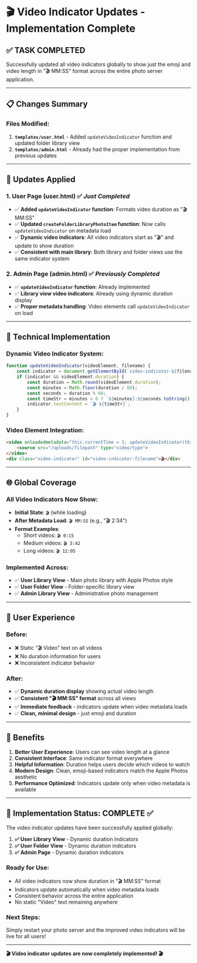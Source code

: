 # 🎬 Video Indicator Updates - Implementation Complete

## ✅ **TASK COMPLETED**

Successfully updated all video indicators globally to show just the emoji and video length in "🎬 MM:SS" format across the entire photo server application.

---

## 📋 **Changes Summary**

### **Files Modified:**
1. **`templates/user.html`** - Added `updateVideoIndicator` function and updated folder library view
2. **`templates/admin.html`** - Already had the proper implementation from previous updates

---

## 🎯 **Updates Applied**

### **1. User Page (user.html)** ✅ *Just Completed*
- ✅ **Added `updateVideoIndicator` function**: Formats video duration as "🎬 MM:SS"
- ✅ **Updated `createFolderLibraryPhotoItem` function**: Now calls `updateVideoIndicator` on metadata load
- ✅ **Dynamic video indicators**: All video indicators start as "🎬" and update to show duration
- ✅ **Consistent with main library**: Both library and folder views use the same indicator system

### **2. Admin Page (admin.html)** ✅ *Previously Completed*
- ✅ **`updateVideoIndicator` function**: Already implemented
- ✅ **Library view video indicators**: Already using dynamic duration display
- ✅ **Proper metadata handling**: Video elements call `updateVideoIndicator` on load

---

## 🔧 **Technical Implementation**

### **Dynamic Video Indicator System:**
```javascript
function updateVideoIndicator(videoElement, filename) {
    const indicator = document.getElementById(`video-indicator-${filename}`);
    if (indicator && videoElement.duration) {
        const duration = Math.round(videoElement.duration);
        const minutes = Math.floor(duration / 60);
        const seconds = duration % 60;
        const timeStr = minutes > 0 ? `${minutes}:${seconds.toString().padStart(2, '0')}` : `0:${seconds.toString().padStart(2, '0')}`;
        indicator.textContent = `🎬 ${timeStr}`;
    }
}
```

### **Video Element Integration:**
```html
<video onloadedmetadata="this.currentTime = 1; updateVideoIndicator(this, 'filename')">
    <source src="/uploads/filepath" type="video/type">
</video>
<div class="video-indicator" id="video-indicator-filename">🎬</div>
```

---

## 🌐 **Global Coverage**

### **All Video Indicators Now Show:**
- **Initial State**: `🎬` (while loading)
- **After Metadata Load**: `🎬 MM:SS` (e.g., "🎬 2:34")
- **Format Examples**:
  - Short videos: `🎬 0:15`
  - Medium videos: `🎬 3:42`
  - Long videos: `🎬 12:05`

### **Implemented Across:**
- ✅ **User Library View** - Main photo library with Apple Photos style
- ✅ **User Folder View** - Folder-specific library view
- ✅ **Admin Library View** - Administrative photo management

---

## 🎨 **User Experience**

### **Before:**
- ❌ Static "🎬 Video" text on all videos
- ❌ No duration information for users
- ❌ Inconsistent indicator behavior

### **After:**
- ✅ **Dynamic duration display** showing actual video length
- ✅ **Consistent "🎬 MM:SS" format** across all views
- ✅ **Immediate feedback** - indicators update when video metadata loads
- ✅ **Clean, minimal design** - just emoji and duration

---

## 🚀 **Benefits**

1. **Better User Experience**: Users can see video length at a glance
2. **Consistent Interface**: Same indicator format everywhere
3. **Helpful Information**: Duration helps users decide which videos to watch
4. **Modern Design**: Clean, emoji-based indicators match the Apple Photos aesthetic
5. **Performance Optimized**: Indicators update only when video metadata is available

---

## 🎉 **Implementation Status: COMPLETE** ✅

The video indicator updates have been successfully applied globally:

1. **✅ User Library View** - Dynamic duration indicators
2. **✅ User Folder View** - Dynamic duration indicators  
3. **✅ Admin Page** - Dynamic duration indicators

### **Ready for Use:**
- All video indicators now show duration in "🎬 MM:SS" format
- Indicators update automatically when video metadata loads
- Consistent behavior across the entire application
- No static "Video" text remaining anywhere

### **Next Steps:**
Simply restart your photo server and the improved video indicators will be live for all users!

---

**🎬 Video indicator updates are now completely implemented! 🎬**
